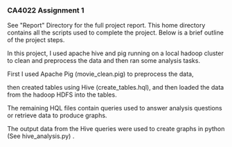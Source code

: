 ### CA4022 Assignment 1

See "Report" Directory for the full project report. This home directory contains all the scripts used to complete the project. Below is a brief outline of the project steps.

In this project, I used apache hive and pig running on a local hadoop cluster to clean and preprocess the data and then ran some analysis tasks. 

First I used Apache Pig (movie_clean.pig) to preprocess the data, 

then created tables using Hive (create_tables.hql), and then loaded the data from the hadoop HDFS into the tables.

The remaining HQL files contain queries used to answer analysis questions or retrieve data to produce graphs.

The output data from the Hive queries were used to create graphs in python (See hive_analysis.py) .